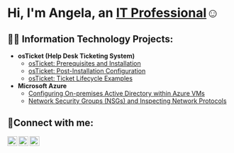 <h1>Hi, I'm Angela, an <a href="https://linkedin.com/in/Josh">IT Professional</a>☺</h1>

<h2>👨‍💻 Information Technology Projects:</h2>

- <b>osTicket (Help Desk Ticketing System)</b>
  - [osTicket: Prerequisites and Installation](https://github.com/ezrabean2005/osticket-prereqs)
  - [osTicket: Post-Installation Configuration](https://github.com/ezrabean2005/post-install-config)
  - [osTicket: Ticket Lifecycle Examples](https://github.com/ezrabean2005/ticket-lifecycle)
- <b>Microsoft Azure</b>
  - [Configuring On-premises Active Directory within Azure VMs](https://github.com/ezrabean2005/configure-ad)
  - [Network Security Groups (NSGs) and Inspecting Network Protocols](https://github.com/ezrabean2005/azure-network-protocols)

<h2>🤳Connect with me:</h2>

[<img align="left" alt="Josh | Twitter" width="22px" src="https://cdn.jsdelivr.net/npm/simple-icons@v3/icons/twitter.svg" />][twitter]
[<img align="left" alt="Josh | LinkedIn" width="22px" src="https://cdn.jsdelivr.net/npm/simple-icons@v3/icons/linkedin.svg" />][linkedin]
[<img align="left" alt="Josh | Instagram" width="22px" src="https://cdn.jsdelivr.net/npm/simple-icons@v3/icons/instagram.svg" />][instagram]

[twitter]: https://twitter.com/Angela
[instagram]: https://www.instagram.com/Angela
[linkedin]: https://linkedin.com/in/Angela

